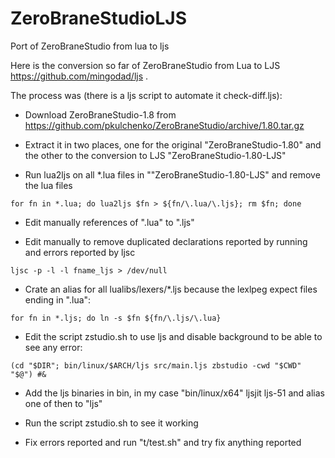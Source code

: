 # ZeroBraneStudioLJS
Port of ZeroBraneStudio from lua to ljs

Here is the conversion so far of ZeroBraneStudio from Lua to LJS https://github.com/mingodad/ljs .

The process was (there is a ljs script to automate it check-diff.ljs):

- Download ZeroBraneStudio-1.8 from https://github.com/pkulchenko/ZeroBraneStudio/archive/1.80.tar.gz

- Extract it in two places, one for the original "ZeroBraneStudio-1.80" and the other to the conversion to LJS "ZeroBraneStudio-1.80-LJS"

- Run lua2ljs on all *.lua files in ""ZeroBraneStudio-1.80-LJS" and remove the lua files
```
for fn in *.lua; do lua2ljs $fn > ${fn/\.lua/\.ljs}; rm $fn; done 
```
- Edit manually references of ".lua" to ".ljs"

- Edit manually to remove duplicated declarations reported by running and errors reported by ljsc
```
ljsc -p -l -l fname_ljs > /dev/null 
```

- Crate an alias for all lualibs/lexers/*.ljs because the lexlpeg expect files ending in ".lua":
```
for fn in *.ljs; do ln -s $fn ${fn/\.ljs/\.lua}
```

- Edit the script zstudio.sh to use ljs and disable background to be able to see any error:
```
(cd "$DIR"; bin/linux/$ARCH/ljs src/main.ljs zbstudio -cwd "$CWD" "$@") #&
```

- Add the ljs binaries in bin, in my case "bin/linux/x64" ljsjit ljs-51 and alias one of then to "ljs"

- Run the script zstudio.sh to see it working

- Fix errors reported and run "t/test.sh" and try fix anything reported


